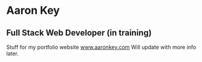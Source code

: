 # Aaron Key
## Full Stack Web Developer (in training)


Stuff for my portfolio website www.aaronkey.com
Will update with more info later.

